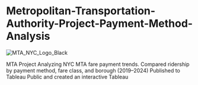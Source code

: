 # Metropolitan-Transportation-Authority-Project-Payment-Method-Analysis
![MTA_NYC_Logo_Black](https://github.com/user-attachments/assets/91752e2f-6eae-4ac9-b145-9b42c74c031f)

MTA Project Analyzing NYC MTA fare payment trends. 
Compared ridership by payment method, fare class, and borough (2019–2024)
Published to Tableau Public and created an interactive Tableau 
